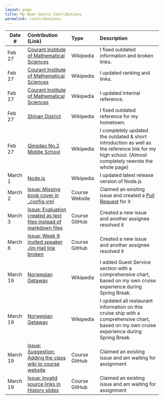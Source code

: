 ```yaml
---
layout: page
title: My Open Source Contributions
permalink: /contributions/
---
```


<!--
Type of the contribution should be "Wikipedia edit", "OpenStreet Map feature", "Documentation", "Course website", "Blog",
"Browser Add-on", etc.

The description should include a brief summary of what you did.

The link should bring us to a public page that shows your contribution. 

Replace the first row with your own contribution. 

-->





| Date #       | Contribution (Link)  | Type  | Description |
|---|:---|:---|:---|
| Feb 27   | [Courant Institute of Mathematical Sciences](https://en.wikipedia.org/w/index.php?title=Courant_Institute_of_Mathematical_Sciences&diff=prev&oldid=1141864175)    | Wikipedia |    I fixed outdated information and broken links.    |
| Feb 27   |  [Courant Institute of Mathematical Sciences](https://en.wikipedia.org/w/index.php?title=Courant_Institute_of_Mathematical_Sciences&diff=prev&oldid=1141867531)   |  Wikipedia   |   I updated ranking and links.   |
| Feb 27   |  [Courant Institute of Mathematical Sciences](https://en.wikipedia.org/w/index.php?title=Courant_Institute_of_Mathematical_Sciences&diff=prev&oldid=1141867965)   |  Wikipedia   |   I updated internal reference.   |
| Feb 27 | [Shinan District](https://en.wikipedia.org/w/index.php?title=Shinan_District&diff=prev&oldid=1141953481) | Wikipedia | I fixed outdated reference for my hometown. |
| Feb 27 | [Qingdao No.2 Middle School](https://en.wikipedia.org/w/index.php?title=Qingdao_No._2_Middle_School&diff=prev&oldid=1141965660) | Wikipedia | I completely updated the outdated & short introduction as well as the reference link for my high school. (Almost completely rewrote the whole page) |
| March 1 | [Node.js](https://en.wikipedia.org/w/index.php?title=Node.js&diff=prev&oldid=1142300945) | Wikipedia | I updated latest release version of Node.js |
| March 2 | [Issue: Missing book cover in _config.yml](https://github.com/joannakl/ossd/issues/7) | Course Website | Claimed an existing issue and created a [Pull Request](https://github.com/joannakl/ossd/pull/60) for it |
| March 3 | [Issue: Evaluation created as text files instead of markdown files](https://github.com/ossd-s23/project-evaluation/issues/4) | Course GitHub | Created a new issue and another assignee resolved it |
| March 6 | [Issue: Week 9 invited speaker Jim Hall link broken](https://github.com/joannakl/ossd/issues/61) | Course GitHub | Created a new issue and another assignee resolved it |
| March 19 | [Norwegian Getaway](https://en.wikipedia.org/wiki/Norwegian_Getaway) | Wikipedia | I added Guest Service section with a comprehensive chart, based on my own cruise experience during Spring Break.
| March 19 | [Norwegian Getaway](https://en.wikipedia.org/wiki/Norwegian_Getaway) | Wikipedia | I updated all restaurant information on this cruise ship with a comprehensive chart, based on my own cruise experience during Spring Break.
| March 19 | [Issue: Suggestion: Adding the class wiki to course website](https://github.com/joannakl/ossd/issues/65) | Course GitHub | Claimed an existing issue and am waiting for assignment |
| March 19 | [Issue: Invalid source links in History slides](https://github.com/joannakl/ossd/issues/66) | Course GitHub | Claimed an existing issue and am waiting for assignment |